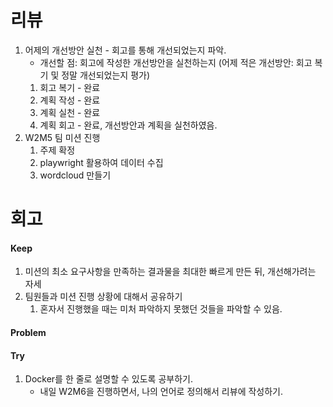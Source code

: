 # 리뷰
1. 어제의 개선방안 실천 - 회고를 통해 개선되었는지 파악.
    - 개선할 점: 회고에 작성한 개선방안을 실천하는지 (어제 적은 개선방안: 회고 복기 및 정말 개선되었는지 평가)
    1. 회고 복기 - 완료
    2. 계획 작성 - 완료
    3. 계획 실천 - 완료
    4. 계획 회고 - 완료, 개선방안과 계획을 실천하였음. 
2. W2M5 팀 미션 진행
    1. 주제 확정
    2. playwright 활용하여 데이터 수집
    3. wordcloud 만들기

# 회고
#### Keep
1. 미션의 최소 요구사항을 만족하는 결과물을 최대한 빠르게 만든 뒤, 개선해가려는 자세
2. 팀원들과 미션 진행 상황에 대해서 공유하기
    1. 혼자서 진행했을 때는 미처 파악하지 못했던 것들을 파악할 수 있음.

#### Problem


#### Try
1. Docker를 한 줄로 설명할 수 있도록 공부하기. 
    - 내일 W2M6을 진행하면서, 나의 언어로 정의해서 리뷰에 작성하기.